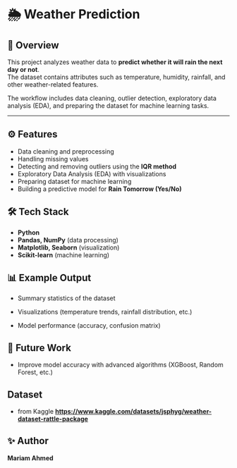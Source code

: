 # 🌦️ Weather Prediction

## 📌 Overview
This project analyzes weather data to **predict whether it will rain the next day or not**.  
The dataset contains attributes such as temperature, humidity, rainfall, and other weather-related features.  

The workflow includes data cleaning, outlier detection, exploratory data analysis (EDA), and preparing the dataset for machine learning tasks.

---

## ⚙️ Features
- Data cleaning and preprocessing  
- Handling missing values  
- Detecting and removing outliers using the **IQR method**  
- Exploratory Data Analysis (EDA) with visualizations  
- Preparing dataset for machine learning  
- Building a predictive model for **Rain Tomorrow (Yes/No)**  

## 🛠️ Tech Stack
- **Python**  
- **Pandas, NumPy** (data processing)  
- **Matplotlib, Seaborn** (visualization)  
- **Scikit-learn** (machine learning)  

## 📊 Example Output

- Summary statistics of the dataset

- Visualizations (temperature trends, rainfall distribution, etc.)

- Model performance (accuracy, confusion matrix)

## 📌 Future Work
- Improve model accuracy with advanced algorithms (XGBoost, Random Forest, etc.)

## Dataset
- from Kaggle **https://www.kaggle.com/datasets/jsphyg/weather-dataset-rattle-package**
## ✨ Author
**Mariam Ahmed**